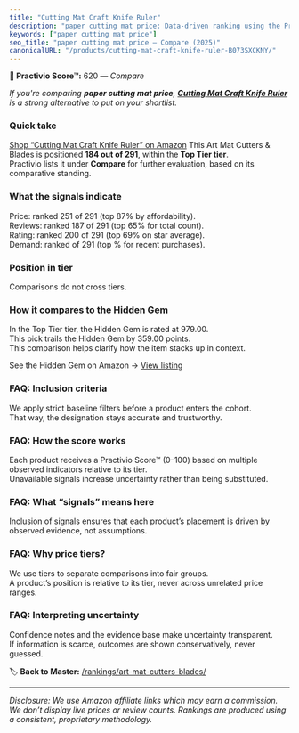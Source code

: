```yaml
---
title: "Cutting Mat Craft Knife Ruler"
description: "paper cutting mat price: Data-driven ranking using the Practivio Score™. Positioned by quality, value, demand, findability, momentum."
keywords: ["paper cutting mat price"]
seo_title: "paper cutting mat price — Compare (2025)"
canonicalURL: "/products/cutting-mat-craft-knife-ruler-B073SXCKNY/"
---
```


**🛒 Practivio Score™:** 620 — _Compare_


*If you're comparing **paper cutting mat price**, **[Cutting Mat Craft Knife Ruler](https://www.amazon.com/dp/B073SXCKNY?tag=practivio-20)** is a strong alternative to put on your shortlist.*
### Quick take
[Shop “Cutting Mat Craft Knife Ruler” on Amazon](https://www.amazon.com/dp/B073SXCKNY?tag=practivio-20)
This Art Mat Cutters & Blades is positioned **184 out of 291**, within the **Top Tier tier**.  
Practivio lists it under **Compare** for further evaluation, based on its comparative standing.

### What the signals indicate
Price: ranked 251 of 291 (top 87% by affordability).  
Reviews: ranked 187 of 291 (top 65% for total count).  
Rating: ranked 200 of 291 (top 69% on star average).  
Demand: ranked  of 291 (top % for recent purchases).

### Position in tier
Comparisons do not cross tiers.

### How it compares to the Hidden Gem
In the Top Tier tier, the Hidden Gem is rated at 979.00.  
This pick trails the Hidden Gem by 359.00 points.  
This comparison helps clarify how the item stacks up in context.  

See the Hidden Gem on Amazon → [View listing](https://www.amazon.com/dp/B08XJKWGSS?tag=practivio-20)

### FAQ: Inclusion criteria
We apply strict baseline filters before a product enters the cohort.  
That way, the designation stays accurate and trustworthy.

### FAQ: How the score works
Each product receives a Practivio Score™ (0–100) based on multiple observed indicators relative to its tier.  
Unavailable signals increase uncertainty rather than being substituted.

### FAQ: What “signals” means here
Inclusion of signals ensures that each product’s placement is driven by observed evidence, not assumptions.

### FAQ: Why price tiers?
We use tiers to separate comparisons into fair groups.  
A product’s position is relative to its tier, never across unrelated price ranges.

### FAQ: Interpreting uncertainty
Confidence notes and the evidence base make uncertainty transparent.  
If information is scarce, outcomes are shown conservatively, never guessed.

<!-- Missing template for Compare/CompareWithinPriceClass -->


🏷️ **Back to Master:** [/rankings/art-mat-cutters-blades/](/rankings/art-mat-cutters-blades/)

---
_Disclosure: We use Amazon affiliate links which may earn a commission. We don’t display live prices or review counts. Rankings are produced using a consistent, proprietary methodology._
